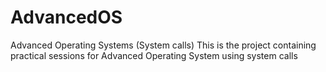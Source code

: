 # AdvancedOS
Advanced Operating Systems (System calls)
This is the project containing practical sessions for Advanced Operating System using system calls

